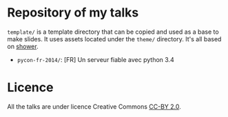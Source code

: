 # Repository of my talks

`template/` is a template directory that can be copied and used as a base to
make slides. It uses assets located under the `theme/` directory.  It's all
based on [shower](https://github.com/shower/shower).

  * `pycon-fr-2014/`: [FR] Un serveur fiable avec python 3.4

# Licence

All the talks are under licence Creative Commons
[CC-BY 2.0](http://creativecommons.org/licenses/by/2.0/).
